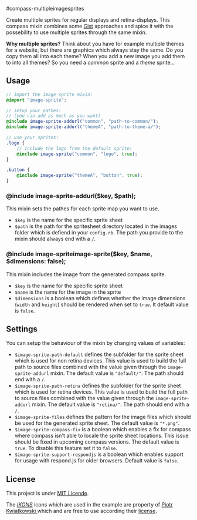 #compass-multipleimagesprites

Create multiple sprites for regular displays and retina-displays. This compass mixin combines some [Gist](https://gist.github.com/thulstrup/2140082) approaches and spice it with the possebility to use multiple sprites through the same mixin.

**Why multiple sprites?** Think about you have for example multiple themes for a website, but there are graphics which always stay the same. Do you copy them all into each theme? When you add a new image you add them to into all themes? So you need a _common_ sprite and a _theme_ sprite...

## Usage

```SCSS
// import the image-sprite mixin:
@import "image-sprite";

// setup your pathes:
// (you can add as much as you want)
@include image-sprite-addurl("common", "path-to-common/");
@include image-sprite-addurl("themeA", "path-to-theme-a/");

// use your sprites:
.logo {
	// include the logo from the default sprite:
	@include image-sprite("common", "logo", true);
}

.button {
	@include image-sprite("themeA", "button", true);
}
```

### @include image-sprite-addurl($key, $path);

This mixin sets the pathes for each sprite map you want to use.

* ```$key``` is the name for the specific sprite sheet
* ```$path``` is the path for the spritesheet directory located in the images folder which is defiend in your ```config.rb```. The path you provide to the mixin should always end with a ```/```.

### @include image-spriteimage-sprite($key, $name, $dimensions: false);

This mixin includes the image from the generated compass sprite.

* ```$key``` is the name for the specific sprite sheet
* ```$name``` is the name for the image in the sprite
* ```$dimensions``` is a boolean which defines whether the image dimensions (```width``` and ```height```) should be rendered when set to ```true```. It default value is ```false```.

## Settings

You can setup the behaviour of the mixin by changing values of variables:

* ```$image-sprite-path-default``` defines the subfolder for the sprite sheet which is used for non retina devices. This value is used to build the full path to source files combined with the value given through the ```image-sprite-addurl``` mixin. The default value is ```"default/"```. The path should end with a ```/```.
* ```$image-sprite-path-retina``` defines the subfolder for the sprite sheet which is used for retina devices. This value is used to build the full path to source files combined with the value given through the ```image-sprite-addurl``` mixin. The default value is ```"retina/"```. The path should end with a ```/```.
* ```$image-sprite-files``` defines the pattern for the image files which should be used for the generated sprite sheet. The default value is ```"*.png"```.
* ```$image-sprite-compass-fix``` is a boolean which enables a fix for compass where compass isn't able to locale the sprite sheet locations. This issue should be fixed in upcoming compass versions. The default value is ```true```. To disable this feature set it to ```false```.
*  ```$image-sprite-support-respondjs``` is a boolean which enables support for usage with respond.js for older browsers. Default value is ```false```.

## License

This project is under [MIT Licende](LICENSE).

The _[IKONS](http://ikons.piotrkwiatkowski.co.uk/)_ icons which are used in the example are property of [Piotr Kwiatkowski
](http://www.piotrkwiatkowski.co.uk/) which and are free to use according their [license](http://ikons.piotrkwiatkowski.co.uk/license.html).